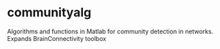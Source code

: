 # communityalg
Algorithms and functions in Matlab for community detection in networks. Expands BrainConnectivity toolbox

